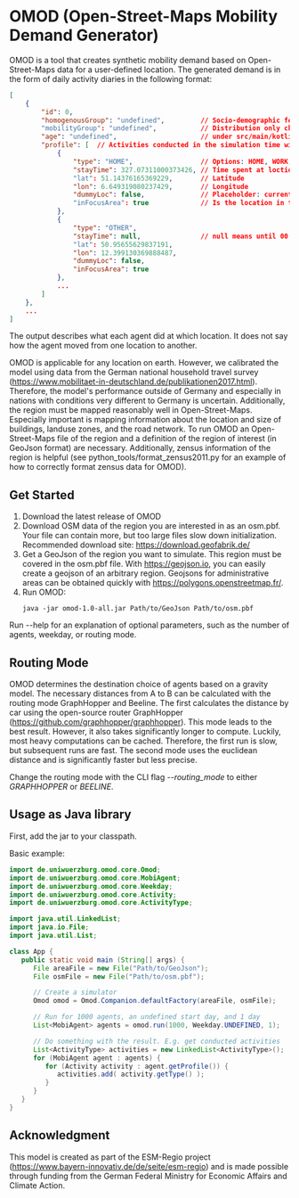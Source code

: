 # OMOD (Open-Street-Maps Mobility Demand Generator)

OMOD is a tool that creates synthetic mobility demand based on Open-Street-Maps data
for a user-defined location.
The generated demand is in the form of daily activity diaries
in the following format:

```json
[
    {
        "id": 0,
        "homogenousGroup": "undefined",         // Socio-demographic features:
        "mobilityGroup": "undefined",           // Distribution only changeable in code
        "age": "undefined",                     // under src/main/kotlin/resources/Population.json
        "profile": [  // Activities conducted in the simulation time window
            {
                "type": "HOME",                 // Options: HOME, WORK, SCHOOL, SHOPPING, OTHER
                "stayTime": 327.07311000373426, // Time spent at loction. Unit: Minutes
                "lat": 51.14376165369229,       // Latitude
                "lon": 6.649319080237429,       // Longitude
                "dummyLoc": false,              // Placeholder: currently always false
                "inFocusArea": true             // Is the location in the area defined by the GeoJson?
            },
            {
                "type": "OTHER",
                "stayTime": null,               // null means until 00:00
                "lat": 50.95655629837191,
                "lon": 12.399130369888487,
                "dummyLoc": false,
                "inFocusArea": true
            },
            ...
        ]
    },
    ...
]
```

The output describes what each agent did at which location.
It does not say how the agent moved from one location to another.

OMOD is applicable for any location on earth.
However, we calibrated the model using data from the German national household travel survey
(https://www.mobilitaet-in-deutschland.de/publikationen2017.html).
Therefore, the model's performance outside of Germany and especially
in nations with conditions very different to Germany is uncertain.
Additionally, the region must be mapped reasonably well in Open-Street-Maps.
Especially important is mapping information about the location and size of buildings, landuse zones,
and the road network.
To run OMOD an Open-Street-Maps file of the region and a definition of the region of interest
(in GeoJson format) are necessary.
Additionally, zensus information of the region is helpful
(see python_tools/format_zensus2011.py for an example of how to correctly format zensus data for OMOD).

## Get Started

1. Download the latest release of OMOD
2. Download OSM data of the region you are interested in as an osm.pbf.
Your file can contain more, but too large files slow down initialization.
Recommended download site: https://download.geofabrik.de/
3. Get a GeoJson of the region you want to simulate.
This region must be covered in the osm.pbf file.
With https://geojson.io, you can easily create a geojson of an arbitrary region.
Geojsons for administrative areas can be obtained quickly with https://polygons.openstreetmap.fr/.
4. Run OMOD:
   ```
   java -jar omod-1.0-all.jar Path/to/GeoJson Path/to/osm.pbf 
   ```

Run --help for an explanation of optional parameters, such as the number of agents, weekday, or routing mode.

## Routing Mode
OMOD determines the destination choice of agents based on a gravity model.
The necessary distances from A to B can be calculated with the 
routing mode GraphHopper and Beeline.
The first calculates the distance by car using the open-source router GraphHopper
(https://github.com/graphhopper/graphhopper).
This mode leads to the best result.
However, it also takes significantly longer to compute.
Luckily, most heavy computations can be cached.
Therefore, the first run is slow, but subsequent runs are fast.
The second mode uses the euclidean distance
and is significantly faster but less precise.

Change the routing mode with the CLI flag *--routing_mode* to either *GRAPHHOPPER* or *BEELINE*.

## Usage as Java library

First, add the jar to your classpath.

Basic example:

```java
import de.uniwuerzburg.omod.core.Omod;
import de.uniwuerzburg.omod.core.MobiAgent;
import de.uniwuerzburg.omod.core.Weekday;
import de.uniwuerzburg.omod.core.Activity;
import de.uniwuerzburg.omod.core.ActivityType;

import java.util.LinkedList;
import java.io.File;
import java.util.List;

class App {
   public static void main (String[] args) {
      File areaFile = new File("Path/to/GeoJson");
      File osmFile = new File("Path/to/osm.pbf");

      // Create a simulator
      Omod omod = Omod.Companion.defaultFactory(areaFile, osmFile);

      // Run for 1000 agents, an undefined start day, and 1 day
      List<MobiAgent> agents = omod.run(1000, Weekday.UNDEFINED, 1);

      // Do something with the result. E.g. get conducted activities 
      List<ActivityType> activities = new LinkedList<ActivityType>();
      for (MobiAgent agent : agents) {
         for (Activity activity : agent.getProfile()) {
            activities.add( activity.getType() );
         }
      }
   }
}
```

## Acknowledgment

This model is created as part of the ESM-Regio project (https://www.bayern-innovativ.de/de/seite/esm-regio)
and is made possible through funding from the German Federal Ministry for Economic Affairs and Climate Action.